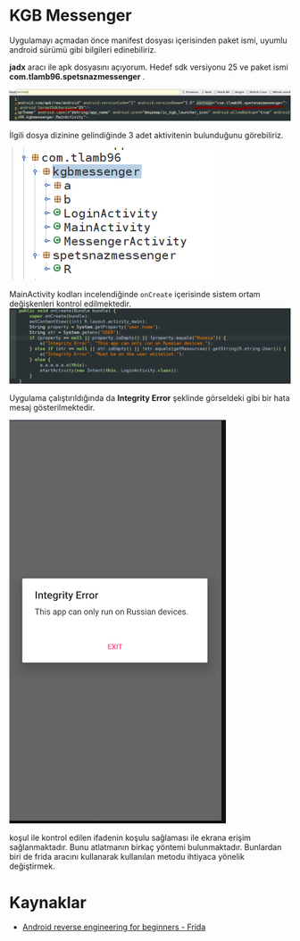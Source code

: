 # KGB Messenger
Uygulamayı açmadan önce manifest dosyası içerisinden paket ismi, uyumlu android sürümü gibi bilgileri edinebiliriz.

**jadx** aracı ile apk dosyasını açıyorum. Hedef sdk versiyonu 25 ve paket ismi **com.tlamb96.spetsnazmessenger** .

![](../../images/Pasted%20image%2020220322190827.png)

İlgili dosya dizinine gelindiğinde 3 adet aktivitenin bulunduğunu görebiliriz.

![](../../images/Pasted%20image%2020220322191311.png)

MainActivity kodları incelendiğinde `onCreate` içerisinde sistem ortam değişkenleri kontrol edilmektedir. 
![](../../images/Pasted%20image%2020220322191523.png)

Uygulama çalıştırıldığında da **Integrity Error** şeklinde görseldeki gibi bir hata mesaj gösterilmektedir.

![](../../images/Pasted%20image%2020220322190207.png)

koşul ile kontrol edilen ifadenin koşulu sağlaması ile ekrana erişim sağlanmaktadır. Bunu atlatmanın birkaç yöntemi bulunmaktadır. Bunlardan biri de frida aracını kullanarak kullanılan metodu ihtiyaca yönelik değiştirmek.


# Kaynaklar
- [Android reverse engineering for beginners - Frida](https://braincoke.fr/blog/2021/03/android-reverse-engineering-for-beginners-frida/#about-frida) 
